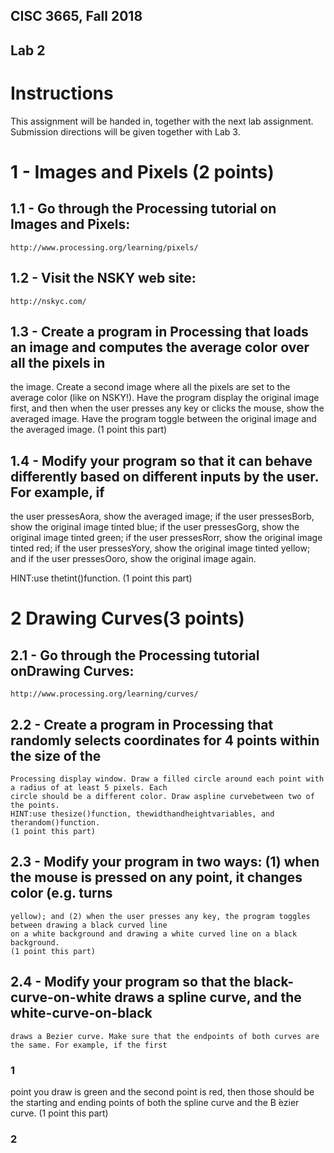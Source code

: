 ## CISC 3665, Fall 2018

## Lab 2

# Instructions

This assignment will be handed in, together with the next lab assignment. Submission directions will be given
together with Lab 3.

# 1 - Images and Pixels (2 points)

## 1.1 - Go through the Processing tutorial on Images and Pixels:

```
http://www.processing.org/learning/pixels/
```
## 1.2 - Visit the NSKY web site:
```
http://nskyc.com/
```
## 1.3 - Create a program in Processing that loads an image and computes the average color over all the pixels in
the image. Create a second image where all the pixels are set to the average color (like on NSKY!). Have
the program display the original image first, and then when the user presses any key or clicks the mouse,
show the averaged image. Have the program toggle between the original image and the averaged image. (1 point this part)
## 1.4 - Modify your program so that it can behave differently based on different inputs by the user. For example, if
the user pressesAora, show the averaged image; if the user pressesBorb, show the original image tinted
blue; if the user pressesGorg, show the original image tinted green; if the user pressesRorr, show the
original image tinted red; if the user pressesYory, show the original image tinted yellow; and if the user
pressesOoro, show the original image again.

HINT:use thetint()function. (1 point this part)
# 2 Drawing Curves(3 points)

## 2.1 - Go through the Processing tutorial onDrawing Curves:

```
http://www.processing.org/learning/curves/
```
## 2.2 - Create a program in Processing that randomly selects coordinates for 4 points within the size of the

```
Processing display window. Draw a filled circle around each point with a radius of at least 5 pixels. Each
circle should be a different color. Draw aspline curvebetween two of the points.
HINT:use thesize()function, thewidthandheightvariables, and therandom()function.
(1 point this part)
```
## 2.3 - Modify your program in two ways: (1) when the mouse is pressed on any point, it changes color (e.g. turns

```
yellow); and (2) when the user presses any key, the program toggles between drawing a black curved line
on a white background and drawing a white curved line on a black background.
(1 point this part)
```
## 2.4 - Modify your program so that the black-curve-on-white draws a spline curve, and the white-curve-on-black

```
draws a Bezier curve. Make sure that the endpoints of both curves are the same. For example, if the first
```
### 1


point you draw is green and the second point is red, then those should be the starting and ending points of
both the spline curve and the B ́ezier curve.
(1 point this part)

### 2


